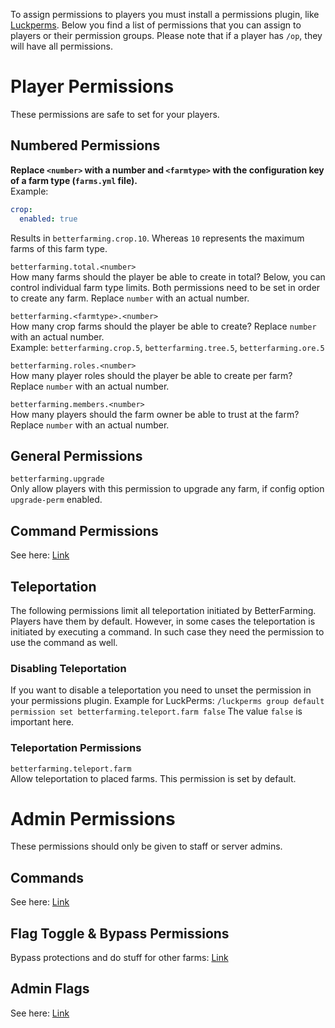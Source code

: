To assign permissions to players you must install a permissions plugin, like [Luckperms](https://www.spigotmc.org/resources/28140). Below you find a list of permissions that you can assign to players or their permission groups. Please note that if a player has `/op`, they will have all permissions.

# Player Permissions
These permissions are safe to set for your players.

## Numbered Permissions
**Replace `<number>` with a number and `<farmtype>` with the configuration key of a farm type (`farms.yml` file).**\
Example:
````yaml
crop:
  enabled: true
````
Results in `betterfarming.crop.10`. Whereas `10` represents the maximum farms of this farm type.

`betterfarming.total.<number>`\
How many farms should the player be able to create in total? Below, you can control individual farm type limits. Both permissions need to be set in order to create any farm. Replace `number` with an actual number.

`betterfarming.<farmtype>.<number>`\
How many crop farms should the player be able to create? Replace `number` with an actual number.\
Example: `betterfarming.crop.5`, `betterfarming.tree.5`, `betterfarming.ore.5`

`betterfarming.roles.<number>`\
How many player roles should the player be able to create per farm? Replace `number` with an actual number.

`betterfarming.members.<number>`\
How many players should the farm owner be able to trust at the farm? Replace `number` with an actual number.

## General Permissions
`betterfarming.upgrade`\
Only allow players with this permission to upgrade any farm, if config option `upgrade-perm` enabled.

## Command Permissions
See here: [Link](../players/Commands.md)

## Teleportation
The following permissions limit all teleportation initiated by BetterFarming. Players have them by default. However, in some cases
the teleportation is initiated by executing a command. In such case they need the permission to use the command as well.

### Disabling Teleportation
If you want to disable a teleportation you
need to unset the permission in your permissions plugin.
Example for LuckPerms: ``/luckperms group default permission set betterfarming.teleport.farm false``
The value ``false`` is important here.

### Teleportation Permissions
`betterfarming.teleport.farm`\
Allow teleportation to placed farms. This permission is set by default.

# Admin Permissions
These permissions should only be given to staff or server admins.

## Commands
See here: [Link](../admins/Commands.md)

## Flag Toggle & Bypass Permissions
Bypass protections and do stuff for other farms: [Link](../config/Role-Flags.md)

## Admin Flags
See here: [Link](../admins/Flags.md)

